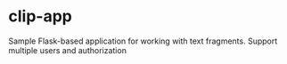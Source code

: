 # clip-app
Sample Flask-based application for working with text fragments. Support multiple users and authorization
